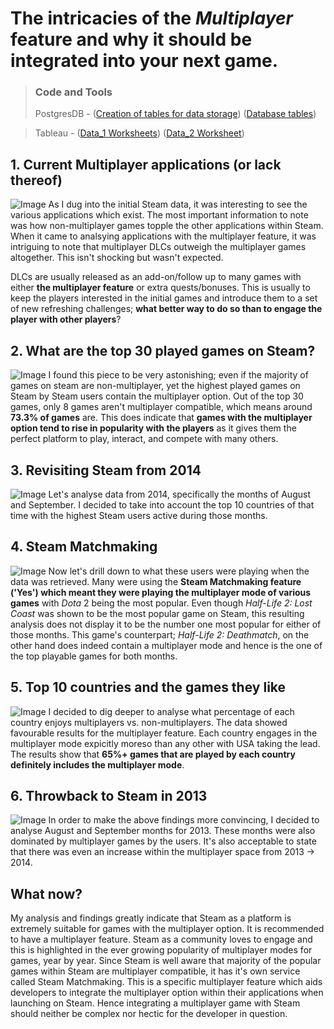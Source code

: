 # The intricacies of the _Multiplayer_ feature and why it should be integrated into your next game.

>### Code and Tools
>PostgresDB - ([Creation of tables for data storage](https://github.com/sjbarlas/Steam-Data-Insights/blob/master/Tables_Creation_and_Data_Pull_to_PostgresDB.sql)) ([Database tables](https://github.com/sjbarlas/Steam-Data-Insights/blob/master/Steam_Database_postgres.png))

>Tableau - ([Data_1 Worksheets](https://github.com/sjbarlas/Steam-Data-Insights/tree/master/data_1)) ([Data_2 Worksheet](https://github.com/sjbarlas/Steam-Data-Insights/tree/master/data_2))

## 1. Current Multiplayer applications (or lack thereof)
![Image](https://raw.githubusercontent.com/sjbarlas/Steam-Data-Insights/master/data_1/App%20Multiplayer%20Options.png)
As I dug into the initial Steam data, it was interesting to see the various applications which exist. The most important information to note was how non-multiplayer games topple the other applications within Steam. When it came to analsying applications with the multiplayer feature, it was intriguing to note that multiplayer DLCs outweigh the multiplayer games altogether. This isn't shocking but wasn't expected. 

DLCs are usually released as an add-on/follow up to many games with either **the multiplayer feature** or extra quests/bonuses. This is usually to keep the players interested in the initial games and introduce them to a set of new refreshing challenges; **what better way to do so than to engage the player with other players**?

## 2. What are the top 30 played games on Steam?
![Image](https://raw.githubusercontent.com/sjbarlas/Steam-Data-Insights/master/data_1/Top%20Multiplayer%20Games.png)
I found this piece to be very astonishing; even if the majority of games on steam are non-multiplayer, yet the highest played games on Steam by Steam users contain the multiplayer option. Out of the top 30 games, only 8 games aren't multiplayer compatible, which means around **73.3% of games** are. This does indicate that **games with the multiplayer option tend to rise in popularity with the players** as it gives them the perfect platform to play, interact, and compete with many others.

## 3. Revisiting Steam from 2014
![Image](https://raw.githubusercontent.com/sjbarlas/Steam-Data-Insights/master/data_1/2014%20-%20World%20Players.png)
Let's analyse data from 2014, specifically the months of August and September. I decided to take into account the top 10 countries of that time with the highest Steam users active during those months.

## 4. Steam Matchmaking
![Image](https://raw.githubusercontent.com/sjbarlas/Steam-Data-Insights/master/data_1/2014%20-%20Steam%20Matchmaking.png)
Now let's drill down to what these users were playing when the data was retrieved. Many were using the **Steam Matchmaking feature ('Yes') which meant they were playing the multiplayer mode of various games** with _Dota_ 2 being the most popular. Even though _Half-Life 2: Lost Coast_ was shown to be the most popular game on Steam, this resulting analysis does not display it to be the number one most popular for either of those months. This game's counterpart; _Half-Life 2: Deathmatch_, on the other hand does indeed contain a multiplayer mode and hence is the one of the top playable games for both months.

## 5. Top 10 countries and the games they like
![Image](https://raw.githubusercontent.com/sjbarlas/Steam-Data-Insights/master/data_1/2014%20-%20Players%20Games%20Data.png)
I decided to dig deeper to analyse what percentage of each country enjoys multiplayers vs. non-multiplayers. The data showed favourable results for the multiplayer feature. Each country engages in the multiplayer mode expicitly moreso than any other with USA taking the lead. The results show that **65%+ games that are played by each country definitely includes the multiplayer mode**.

## 6. Throwback to Steam in 2013
![Image](https://raw.githubusercontent.com/sjbarlas/Steam-Data-Insights/master/data_2/2013%20-%20Player%20Games%20Data.png)
In order to make the above findings more convincing, I decided to analyse August and September months for 2013. These months were also dominated by multiplayer games by the users. It's also acceptable to state that there was even an increase within the multiplayer space from 2013 -> 2014.

## What now?
My analysis and findings greatly indicate that Steam as a platform is extremely suitable for games with the multiplayer option. It is recommended to have a multiplayer feature. Steam as a community loves to engage and this is highlighted in the ever growing popularity of multiplayer modes for games, year by year. Since Steam is well aware that majority of the popular games within Steam are multiplayer compatible, it has it's own service called Steam Matchmaking. This is a specific multiplayer feature which aids developers to integrate the multiplayer option within their applications when launching on Steam. Hence integrating a multiplayer game with Steam should neither be complex nor hectic for the developer in question.
